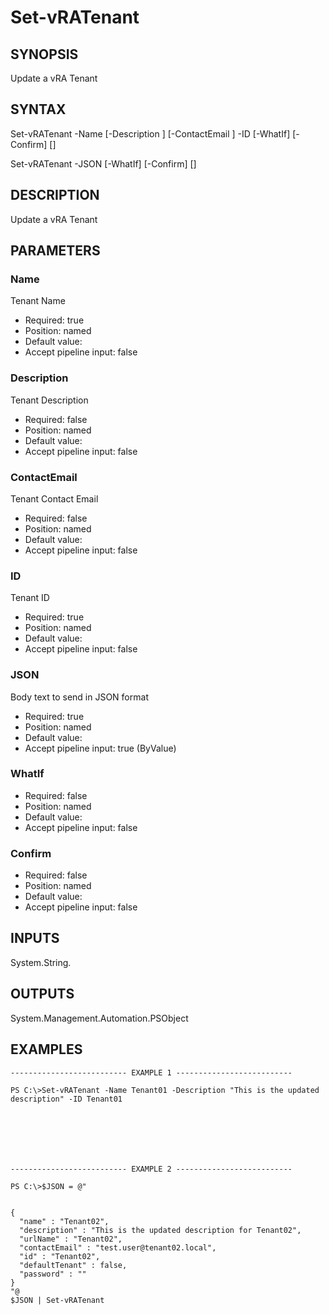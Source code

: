 # Set-vRATenant

## SYNOPSIS
    
Update a vRA Tenant

## SYNTAX
 Set-vRATenant -Name <String> [-Description <String>] [-ContactEmail <String>] -ID <String> [-WhatIf] [-Confirm] [<CommonParameters>] Set-vRATenant -JSON <String> [-WhatIf] [-Confirm] [<CommonParameters>]    

## DESCRIPTION

Update a vRA Tenant

## PARAMETERS


### Name

Tenant Name

* Required: true
* Position: named
* Default value: 
* Accept pipeline input: false

### Description

Tenant Description

* Required: false
* Position: named
* Default value: 
* Accept pipeline input: false

### ContactEmail

Tenant Contact Email

* Required: false
* Position: named
* Default value: 
* Accept pipeline input: false

### ID

Tenant ID

* Required: true
* Position: named
* Default value: 
* Accept pipeline input: false

### JSON

Body text to send in JSON format

* Required: true
* Position: named
* Default value: 
* Accept pipeline input: true (ByValue)

### WhatIf


* Required: false
* Position: named
* Default value: 
* Accept pipeline input: false

### Confirm


* Required: false
* Position: named
* Default value: 
* Accept pipeline input: false

## INPUTS

System.String.

## OUTPUTS

System.Management.Automation.PSObject

## EXAMPLES
```
-------------------------- EXAMPLE 1 --------------------------

PS C:\>Set-vRATenant -Name Tenant01 -Description "This is the updated description" -ID Tenant01







-------------------------- EXAMPLE 2 --------------------------

PS C:\>$JSON = @"


{
  "name" : "Tenant02",
  "description" : "This is the updated description for Tenant02",
  "urlName" : "Tenant02",
  "contactEmail" : "test.user@tenant02.local",
  "id" : "Tenant02",
  "defaultTenant" : false,
  "password" : ""
}
"@
$JSON | Set-vRATenant
```

